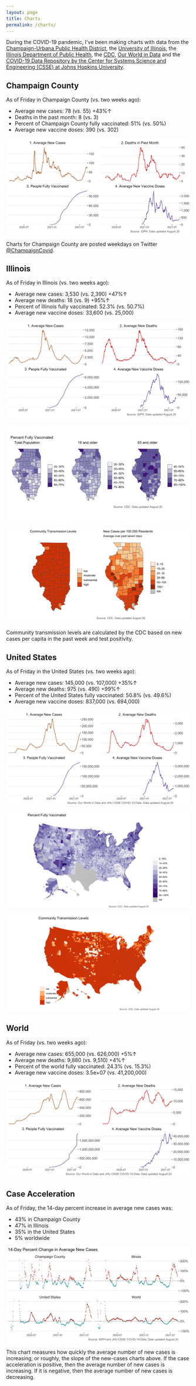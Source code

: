 ```yaml
---
layout: page
title: Charts
permalink: /charts/
---
```


During the COVID-19 pandemic, I've been making charts with data from the [Champaign-Urbana Public Health District](https://www.c-uphd.org/champaign-urbana-illinois-coronavirus-information.html), the [University of Illinois](https://go.illinois.edu/COVIDTestingData), the [Illinois Department of Public Health](http://www.dph.illinois.gov/covid19), the [CDC](https://covid.cdc.gov/covid-data-tracker/), [Our World in Data](https://github.com/owid/covid-19-data/tree/master/public/data) and the [COVID-19 Data Repository by the Center for Systems Science and Engineering (CSSE) at Johns Hopkins University](https://github.com/CSSEGISandData/COVID-19).

## Champaign County

As of Friday in Champaign County (vs. two weeks ago):
  
  - Average new cases: 78 (vs. 55) +43%↑
  - Deaths in the past month: 8 (vs. 3)
  - Percent of Champaign County fully vaccinated: 51% (vs. 50%)
  - Average new vaccine doses: 390 (vs. 302)

![Champaign County Metrics](https://raw.githubusercontent.com/bzigterman/CUcovid/main/gh_action/Champaign_facet.png)

Charts for Champaign County are posted weekdays on Twitter [@ChampaignCovid](https://twitter.com/ChampaignCovid).

## Illinois

As of Friday in Illinois (vs. two weeks ago):
  
  - Average new cases: 3,530 (vs. 2,390) +47%↑
  - Average new deaths: 18 (vs. 9) +95%↑
  - Percent of Illinois fully vaccinated: 52.3% (vs. 50.7%)
  - Average new vaccine doses: 33,600 (vs. 25,000)

![Illinois Metrics](https://raw.githubusercontent.com/bzigterman/CUcovid/main/gh_action/IL_facet.png)

![Illinois CDC_vax_combined map](https://raw.githubusercontent.com/bzigterman/CUcovid/main/gh_action/IL_vax_combined.png)

![IL CDC_cases_transmission_IL map](https://raw.githubusercontent.com/bzigterman/CUcovid/main/gh_action/IL_cases_transmission.png)

Community transmission levels are calculated by the CDC based on new cases per capita in the past week and test positivity.

## United States

As of Friday in the United States (vs. two weeks ago):
  
  - Average new cases: 145,000 (vs. 107,000) +35%↑
  - Average new deaths: 975 (vs. 490) +99%↑
  - Percent of the United States fully vaccinated: 50.8% (vs. 49.6%)
  - Average new vaccine doses: 837,000 (vs. 694,000)

![USA Metrics](https://raw.githubusercontent.com/bzigterman/CUcovid/main/gh_action/US_facet.png)

![USA fully vaccinated map](https://raw.githubusercontent.com/bzigterman/CUcovid/main/gh_action/usa_vax_total.png)

![USA transmission levels map](https://raw.githubusercontent.com/bzigterman/CUcovid/main/gh_action/usa_transmission.png)

## World

As of Friday (vs. two weeks ago):
  
  - Average new cases: 655,000 (vs. 626,000) +5%↑
  - Average new deaths: 9,880 (vs. 9,510) +4%↑
  - Percent of the world fully vaccinated: 24.3% (vs. 15.3%)
  - Average new vaccine doses: 3.5e+07 (vs. 41,200,000)

![World Metrics](https://raw.githubusercontent.com/bzigterman/CUcovid/main/gh_action/world_facet.png)

## Case Acceleration

As of Friday, the 14-day percent increase in average new cases was:
  
  - 43% in Champaign County
  - 47% in Illinois
  - 35% in the United States
  - 5% worldwide

![Case Acceleration](https://raw.githubusercontent.com/bzigterman/CUcovid/main/gh_action/new_cases_change_facet.png)

This chart measures how quickly the average number of new cases is increasing, or roughly, the slope of the new-cases charts above. If the case acceleration is positive, then the average number of new cases is increasing. If it is negative, then the average number of new cases is decreasing. 



